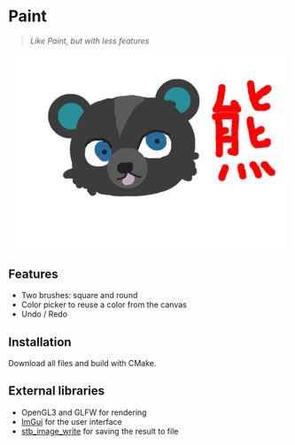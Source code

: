 # Paint
> *Like Paint, but with less features*

![kuma](resources/kuma.png) 

## Features
- Two brushes: square and round
- Color picker to reuse a color from the canvas
- Undo / Redo 

## Installation
Download all files and build with CMake. 

## External libraries
- OpenGL3 and GLFW for rendering
- [ImGui](https://github.com/ocornut/imgui) for the user interface
- [stb_image_write](https://github.com/nothings/stb/blob/master/stb_image_write.h) for saving the result to file